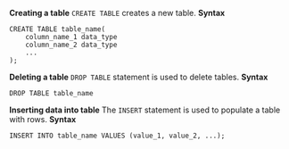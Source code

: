 **Creating a table**
`CREATE TABLE` creates a new table.
**Syntax**
```
CREATE TABLE table_name(
	column_name_1 data_type
	column_name_2 data_type
	...
);
```
**Deleting a table**
`DROP TABLE` statement is used to delete tables.
**Syntax**
```
DROP TABLE table_name
```
**Inserting data into table**
The `INSERT` statement is used to populate a table with rows.
**Syntax**
```
INSERT INTO table_name VALUES (value_1, value_2, ...);
```